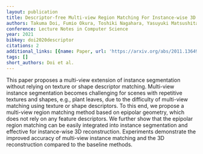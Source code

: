 ```yaml
---
layout: publication
title: Descriptor-free Multi-view Region Matching For Instance-wise 3D Reconstruction
authors: Takuma Doi, Fumio Okura, Toshiki Nagahara, Yasuyuki Matsushita, Yasushi Yagi
conference: Lecture Notes in Computer Science
year: 2021
bibkey: doi2020descriptor
citations: 2
additional_links: [{name: Paper, url: 'https://arxiv.org/abs/2011.13649'}]
tags: []
short_authors: Doi et al.
---
```

This paper proposes a multi-view extension of instance segmentation without
relying on texture or shape descriptor matching. Multi-view instance
segmentation becomes challenging for scenes with repetitive textures and
shapes, e.g., plant leaves, due to the difficulty of multi-view matching using
texture or shape descriptors. To this end, we propose a multi-view region
matching method based on epipolar geometry, which does not rely on any feature
descriptors. We further show that the epipolar region matching can be easily
integrated into instance segmentation and effective for instance-wise 3D
reconstruction. Experiments demonstrate the improved accuracy of multi-view
instance matching and the 3D reconstruction compared to the baseline methods.